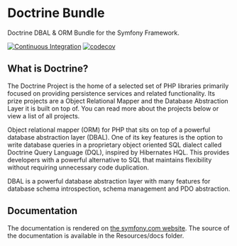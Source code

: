 # Doctrine Bundle

Doctrine DBAL & ORM Bundle for the Symfony Framework.

[![Continuous Integration](https://github.com/doctrine/DoctrineBundle/actions/workflows/continuous-integration.yml/badge.svg)](https://github.com/doctrine/DoctrineBundle/actions/workflows/continuous-integration.yml) [![codecov](https://codecov.io/gh/doctrine/DoctrineBundle/branch/master/graph/badge.svg?token=qtm3EQ3WgV)](https://codecov.io/gh/doctrine/DoctrineBundle)

## What is Doctrine?

The Doctrine Project is the home of a selected set of PHP libraries primarily focused on providing persistence
services and related functionality. Its prize projects are a Object Relational Mapper and the Database Abstraction
Layer it is built on top of. You can read more about the projects below or view a list of all projects.

Object relational mapper (ORM) for PHP that sits on top of a powerful database abstraction layer (DBAL).
One of its key features is the option to write database queries in a proprietary object oriented SQL dialect
called Doctrine Query Language (DQL), inspired by Hibernates HQL. This provides developers with a powerful
alternative to SQL that maintains flexibility without requiring unnecessary code duplication.

DBAL is a powerful database abstraction layer with many features for database schema introspection,
schema management and PDO abstraction.

## Documentation

The documentation is rendered on [the symfony.com website](http://symfony.com/doc/master/bundles/DoctrineBundle/index.html).
The source of the documentation is available in the Resources/docs folder.
